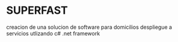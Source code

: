 # SUPERFAST
creacion de una solucion de
software para domicilios
despliegue a servicios utlizando
c# .net framework
